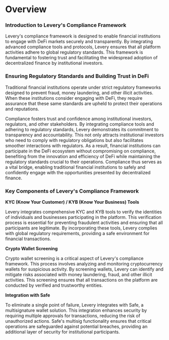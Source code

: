 # Overview

### Introduction to Levery's Compliance Framework

Levery's compliance framework is designed to enable financial institutions to engage with DeFi markets securely and transparently. By integrating advanced compliance tools and protocols, Levery ensures that all platform activities adhere to global regulatory standards. This framework is fundamental to fostering trust and facilitating the widespread adoption of decentralized finance by institutional investors.

### Ensuring Regulatory Standards and Building Trust in DeFi

Traditional financial institutions operate under strict regulatory frameworks designed to prevent fraud, money laundering, and other illicit activities. When these institutions consider engaging with DeFi, they require assurance that these same standards are upheld to protect their operations and reputations.&#x20;

Compliance fosters trust and confidence among institutional investors, regulators, and other stakeholders. By integrating compliance tools and adhering to regulatory standards, Levery demonstrates its commitment to transparency and accountability. This not only attracts institutional investors who need to comply with regulatory obligations but also facilitates smoother interactions with regulators. As a result, financial institutions can participate in the DeFi ecosystem without compromising on compliance, benefiting from the innovation and efficiency of DeFi while maintaining the regulatory standards crucial to their operations. Compliance thus serves as a vital bridge, enabling traditional financial institutions to safely and confidently engage with the opportunities presented by decentralized finance.

### Key Components of Levery's Compliance Framework

**KYC (Know Your Customer) / KYB (Know Your Business) Tools**&#x20;

Levery integrates comprehensive KYC and KYB tools to verify the identities of individuals and businesses participating in the platform. This verification process is essential for preventing fraudulent activities and ensuring that all participants are legitimate. By incorporating these tools, Levery complies with global regulatory requirements, providing a safe environment for financial transactions.

**Crypto Wallet Screening**&#x20;

Crypto wallet screening is a critical aspect of Levery's compliance framework. This process involves analyzing and monitoring cryptocurrency wallets for suspicious activity. By screening wallets, Levery can identify and mitigate risks associated with money laundering, fraud, and other illicit activities. This screening ensures that all transactions on the platform are conducted by verified and trustworthy entities.

**Integration with Safe**

To eliminate a single point of failure, Levery integrates with Safe, a multisignature wallet solution. This integration enhances security by requiring multiple approvals for transactions, reducing the risk of unauthorized actions. Safe's multisig functionality ensures that critical operations are safeguarded against potential breaches, providing an additional layer of security for institutional participants.
